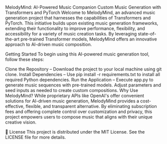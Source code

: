 MelodyMind: AI-Powered Music Companion
Custom Music Generation with Transformers and PyTorch
Welcome to MelodyMind, an advanced music generation project that harnesses the capabilities of Transformers and PyTorch. This initiative builds upon existing music generation frameworks, extending their functionality to improve performance, flexibility, and accessibility for a variety of music creation tasks. By leveraging state-of-the-art pre-trained Transformer models, MelodyMind offers an innovative approach to AI-driven music composition.

Getting Started
To begin using this AI-powered music generation tool, follow these steps:

Clone the Repository – Download the project to your local machine using git clone.
Install Dependencies – Use pip install -r requirements.txt to install all required Python dependencies.
Run the Application – Execute app.py to generate music sequences with pre-trained models. Adjust parameters and seed inputs as needed to create custom compositions.
Why Use MelodyMind?
While proprietary APIs like OpenAI's offer convenient solutions for AI-driven music generation, MelodyMind provides a cost-effective, flexible, and transparent alternative. By eliminating subscription fees and offering complete control over customization and privacy, this project empowers users to compose music that aligns with their unique creative vision.

🪪 License
This project is distributed under the MIT License. See the LICENSE file for more details.

